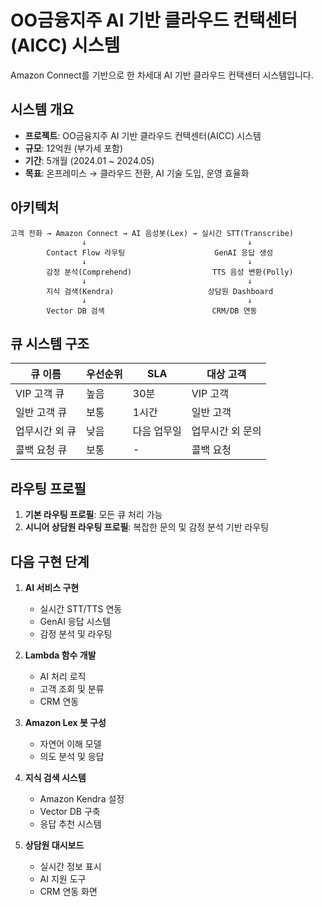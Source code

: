 # OO금융지주 AI 기반 클라우드 컨택센터(AICC) 시스템

Amazon Connect를 기반으로 한 차세대 AI 기반 클라우드 컨택센터 시스템입니다.

## 시스템 개요

- **프로젝트**: OO금융지주 AI 기반 클라우드 컨택센터(AICC) 시스템
- **규모**: 12억원 (부가세 포함)
- **기간**: 5개월 (2024.01 ~ 2024.05)
- **목표**: 온프레미스 → 클라우드 전환, AI 기술 도입, 운영 효율화

## 아키텍처

```
고객 전화 → Amazon Connect → AI 음성봇(Lex) → 실시간 STT(Transcribe)
                ↓                                    ↓
        Contact Flow 라우팅                    GenAI 응답 생성
                ↓                                    ↓
        감정 분석(Comprehend)                  TTS 음성 변환(Polly)
                ↓                                    ↓
        지식 검색(Kendra)                     상담원 Dashboard
                ↓                                    ↓
        Vector DB 검색                        CRM/DB 연동
```

## 큐 시스템 구조

| 큐 이름 | 우선순위 | SLA | 대상 고객 |
|---------|----------|-----|-----------|
| VIP 고객 큐 | 높음 | 30분 | VIP 고객 |
| 일반 고객 큐 | 보통 | 1시간 | 일반 고객 |
| 업무시간 외 큐 | 낮음 | 다음 업무일 | 업무시간 외 문의 |
| 콜백 요청 큐 | 보통 | - | 콜백 요청 |

## 라우팅 프로필

1. **기본 라우팅 프로필**: 모든 큐 처리 가능
3. **시니어 상담원 라우팅 프로필**: 복잡한 문의 및 감정 분석 기반 라우팅

## 다음 구현 단계

1. **AI 서비스 구현**
   - 실시간 STT/TTS 연동
   - GenAI 응답 시스템
   - 감정 분석 및 라우팅

2. **Lambda 함수 개발**
   - AI 처리 로직
   - 고객 조회 및 분류
   - CRM 연동

3. **Amazon Lex 봇 구성**
   - 자연어 이해 모델
   - 의도 분석 및 응답

4. **지식 검색 시스템**
   - Amazon Kendra 설정
   - Vector DB 구축
   - 응답 추천 시스템

5. **상담원 대시보드**
   - 실시간 정보 표시
   - AI 지원 도구
   - CRM 연동 화면